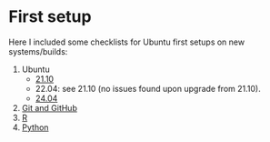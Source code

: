 # First setup

Here I included some checklists for Ubuntu first setups on new systems/builds:

1. Ubuntu
   - [21.10](ubuntu/21.10.md)
   - 22.04: see 21.10 (no issues found upon upgrade from 21.10).
   - [24.04](ubuntu/24.04.md)
2. [Git and GitHub](github.md)
3. [R](r.md)
4. [Python](python.md)
